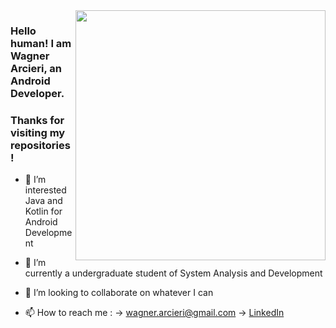 <img src="https://github.com/wagarcdev/wagarcdev/blob/main/blob/androiddevelopment.png?raw=true" min-width="400px" max-width="400px" width="400px" align="right" >

### Hello human! I am Wagner Arcieri, an Android Developer. 
### Thanks for visiting my repositories !</br>


- 👀 I’m interested Java and Kotlin for Android Development
- 🌱 I’m currently a undergraduate student of System Analysis and Development
- 💞️ I’m looking to collaborate on whatever I can</br>

- 📫 How to reach me :
 -> [wagner.arcieri@gmail.com](mailto:wagner.arcieri@gmail.com)
 -> [LinkedIn](https://www.linkedin.com/in/wagner-arcieri/)</br>


<!---
WagnerArcieri/WagnerArcieri is a ✨ special ✨ repository because its `README.md` (this file) appears on your GitHub profile.
You can click the Preview link to take a look at your changes.
--->
